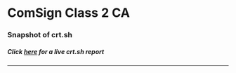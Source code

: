 # ComSign Class 2 CA
### Snapshot of crt.sh
##### Click [here](https://crt.sh/?q=1ED7E2EEDD1872D10B972518478F0E127988B72413F045C9901174F5C3C1DEED) for a live crt.sh report

---
